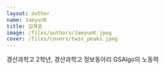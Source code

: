 ```yaml
---
layout: author
name: JaeyunK
title: 김재윤
image: /files/authors/JaeyunK.jpeg
cover: /files/covers/twin_peaks.jpeg
---
```


경산과학고 2학년, 경산과학고 정보동아리 GSAlgo의 노동력